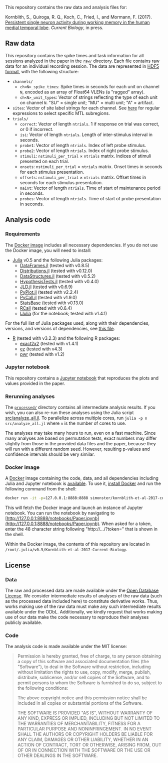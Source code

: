 This repository contains the raw data and analysis files for:

Kornblith, S., Quiroga, R. Q., Koch, C., Fried, I., and Mormann, F. (2017). [Persistent single neuron activity during working memory in the human medial temporal lobe](http://www.sciencedirect.com/science/article/pii/S0960982217301495). _Current Biology_, in press.

## Raw data

This repository contains the spike times and task information for all sessions analyzed in the paper in the [`raw/`](raw/) directory. Each file contains raw data for an individual recording session. The data are represented in [HDF5 format](https://support.hdfgroup.org/HDF5/), with the following structure:

- `channels/`
    - `ch<N>_spike_times`: Spike times in seconds for each unit on channel `N`, encoded as an array of Float64 VLENs (a "ragged" array).
    - `ch<N>_unit_types`: Vector of strings reflecting the type of each unit on channel `N`. "SU" = single unit; "MU" = multi unit; "A" = artifact.
- `sites`: Vector of site label strings for each channel. See [here](src/Sessions.jl#L11-L28) for regular expressions to select specific MTL subregions.
- `trials/`
    - `correct`: Vector of length `ntrials`. 1 if response on trial was correct, or 0 if incorrect.
    - `isi`: Vector of length `ntrials`. Length of inter-stimulus interval in seconds.
    - `probe1`: Vector of length `ntrials`. Index of left probe stimulus.
    - `probe2`: Vector of length `ntrials`. Index of right probe stimulus.
    - `stimuli`: `nstimuli_per_trial` × `ntrials` matrix. Indices of stimuli presented on each trial.
    - `onsets`: `nstimuli_per_trial` × `ntrials` matrix. Onset times in seconds for each stimulus presentation.
    - `offsets`: `nstimuli_per_trial` × `ntrials` matrix. Offset times in seconds for each stimulus presentation.
    - `maint`: Vector of length `ntrials`. Time of start of maintenance period in seconds.
    - `probes`: Vector of length `ntrials`. Time of start of probe presentation in seconds.

## Analysis code

### Requirements

The [Docker image](#docker-image) includes all necessary dependencies. If you do not use the Docker image, you will need to install:

- [Julia](https://github.com/JuliaLang/julia) v0.5 and the following Julia packages:
    - [DataFrames.jl](https://github.com/JuliaStats/DataFrames.jl) (tested with v0.8.5)
    - [Distributions.jl](https://github.com/JuliaStats/Distributions.jl) (tested with v0.12.0)
    - [DataStructures.jl](https://github.com/JuliaCollections/DataStructures.jl) (tested with v0.5.2)
    - [HypothesisTests.jl](https://github.com/JuliaStats/HypothesisTests.jl) (tested with v0.4.0)
    - [JLD.jl](https://github.com/JuliaIO/JLD.jl) (tested with v0.6.9)
    - [PyPlot.jl](https://github.com/JuliaPy/PyPlot.jl) (tested with v2.2.4)
    - [PyCall.jl](https://github.com/stevengj/PyCall.jl) (tested with v1.9.0)
    - [StatsBase](https://github.com/JuliaStats/StatsBase.jl) (tested with v0.13.0)
    - [RCall](https://github.com/JuliaInterop/RCall.jl) (tested with v0.6.4)
    - [IJulia](https://github.com/JuliaLang/IJulia.jl) (for the notebook; tested with v1.4.1)

For the full list of Julia packages used, along with their dependencies, versions, and versions of dependencies, see [this file](REQUIRE).

- [R](https://www.r-project.org/) (tested with v3.2.3) and the following R packages:
    - [exact2x2](https://cran.r-project.org/web/packages/exact2x2/index.html) (tested with v1.4.1)
    - [ez](https://cran.r-project.org/web/packages/ez/index.html) (tested with v4.3)
    - [pwr](https://cran.r-project.org/web/packages/pwr/index.html) (tested with v1.2)

### Jupyter notebook

This repository contains a [Jupyter notebook](Paper.ipynb) that reproduces the plots and values provided in the paper.

### Rerunning analyses

The [`processed/`](processed/) directory contains all intermediate analysis results. If you wish, you can also re-run these analyses using the Julia script [src/analyze_all.jl](src/analyze_all.jl). To parallelize across multiple cores, run `julia -p n src/analyze_all.jl` where `n` is the number of cores to use.

The analyses may take many hours to run, even on a fast machine. Since many analyses are based on permutation tests, exact numbers may differ slightly from those in the provided data files and the paper, because they will run with a different random seed. However, resulting p-values and confidence intervals should be very similar.

### Docker image

A [Docker](https://www.docker.com/what-docker) image containing the code, data, and all dependencies including Julia and Jupyter notebook is [available]((https://cloud.docker.com/swarm/simonster/repository/docker/simonster/kornblith-et-al-current-biology-2017/general)). To use it, [install Docker](https://www.docker.com/community-edition#/download) and run the following command from the shell:

```sh
docker run -it -p=127.0.0.1:8888:8888 simonster/kornblith-et-al-2017-current-biology
```

This will fetch the Docker image and launch an instance of Jupyter notebook. You can run the notebook by navigating to [http://127.0.0.1:8888/notebooks/Paper.ipynb](http://127.0.0.1:8888/notebooks/Paper.ipynb). When asked for a token, enter the 48 character string following "http://.../?token=" that is shown in the shell.

Within the Docker image, the contents of this repository are located in `/root/.julia/v0.5/Kornblith-et-al-2017-Current-Biology`.

## License

### Data

The raw and processed data are made available under the [Open Database License](http://opendatacommons.org/licenses/odbl/1.0/). We consider intermediate results of analyses of the raw data (such as the processed data included here) to constitute derivative works. Thus, works making use of the raw data must make any such intermediate results available under the ODbL. Additionally, we kindly request that works making use of our data make the code necessary to reproduce their analyses publicly available.

### Code

The analysis code is made available under the MIT license:

> Permission is hereby granted, free of charge, to any person obtaining a copy
of this software and associated documentation files (the "Software"), to deal
in the Software without restriction, including without limitation the rights
to use, copy, modify, merge, publish, distribute, sublicense, and/or sell
copies of the Software, and to permit persons to whom the Software is
furnished to do so, subject to the following conditions:
>
> The above copyright notice and this permission notice shall be included in all
copies or substantial portions of the Software.
>
> THE SOFTWARE IS PROVIDED "AS IS", WITHOUT WARRANTY OF ANY KIND, EXPRESS OR
IMPLIED, INCLUDING BUT NOT LIMITED TO THE WARRANTIES OF MERCHANTABILITY,
FITNESS FOR A PARTICULAR PURPOSE AND NONINFRINGEMENT. IN NO EVENT SHALL THE
AUTHORS OR COPYRIGHT HOLDERS BE LIABLE FOR ANY CLAIM, DAMAGES OR OTHER
LIABILITY, WHETHER IN AN ACTION OF CONTRACT, TORT OR OTHERWISE, ARISING FROM,
OUT OF OR IN CONNECTION WITH THE SOFTWARE OR THE USE OR OTHER DEALINGS IN THE
SOFTWARE.
